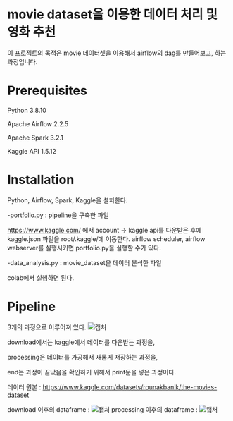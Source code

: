 # movie dataset을 이용한 데이터 처리 및 영화 추천
이 프로젝트의 목적은 movie 데이터셋을 이용해서 airflow의 dag를 만들어보고, 하는 과정입니다.

# Prerequisites
Python 3.8.10

Apache Airflow 2.2.5

Apache Spark 3.2.1

Kaggle API 1.5.12

# Installation
Python, Airflow, Spark, Kaggle을 설치한다.

-portfolio.py : pipeline을 구축한 파일

https://www.kaggle.com/ 에서 account -> kaggle api를 다운받은 후에 kaggle.json 파일을 root/.kaggle/에 이동한다.
airflow scheduler, airflow webserver를 실행시키면 portfolio.py을 실행할 수가 있다. 

-data_analysis.py : movie_dataset을 데이터 분석한 파일

colab에서 실행하면 된다.

# Pipeline
3개의 과정으로 이루어져 있다.
![캡처](https://user-images.githubusercontent.com/70638465/165226686-c1049ef6-d1ba-4d27-bd05-49c81c6558cc.jpg)

download에서는 kaggle에서 데이터를 다운받는 과정을,

processing은 데이터를 가공해서 새롭게 저장하는 과정을,

end는 과정이 끝났음을 확인하기 위해서 print문을 넣은 과정이다.

데이터 원본 : https://www.kaggle.com/datasets/rounakbanik/the-movies-dataset

download 이후의 dataframe : 
![캡처](https://user-images.githubusercontent.com/70638465/165229806-ead688ba-c8f4-4e5e-9a95-06fbb741332a.jpg)
processing 이후의 dataframe : 
![캡처](https://user-images.githubusercontent.com/70638465/165229941-1b730e81-68a6-4f11-b83f-c29c9a91c8f0.jpg)
